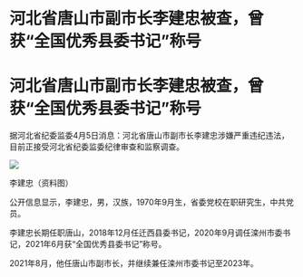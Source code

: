 # 河北省唐山市副市长李建忠被查，曾获“全国优秀县委书记”称号

# 河北省唐山市副市长李建忠被查，曾获“全国优秀县委书记”称号

据河北省纪委监委4月5日消息：河北省唐山市副市长李建忠涉嫌严重违纪违法，目前正接受河北省纪委监委纪律审查和监察调查。

![](https://inews.gtimg.com/om_bt/ONfsvKODC_8pQyMEcWDO4ONsGYPGe_zlvu7vWGDIGdIlUAA/1000)

李建忠（资料图）

公开信息显示，李建忠，男，汉族，1970年9月生，省委党校在职研究生，中共党员。

李建忠长期任职唐山，2018年12月任迁西县委书记，2020年9月调任滦州市委书记，2021年6月获“全国优秀县委书记”称号。

2021年8月，他任唐山市副市长，并继续兼任滦州市委书记至2023年。

